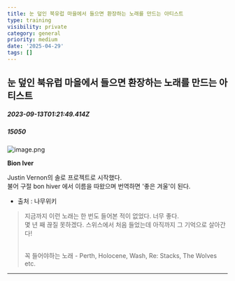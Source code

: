 ```yaml
---
title: 눈 덮인 북유럽 마을에서 들으면 환장하는 노래를 만드는 아티스트
type: training
visibility: private
category: general
priority: medium
date: '2025-04-29'
tags: []
---
```

## 눈 덮인 북유럽 마을에서 들으면 환장하는 노래를 만드는 아티스트
##### 2023-09-13T01:21:49.414Z
##### 15050

<img src="https://media.disquiet.io/images/makerlog/bf8b42fc068d245fefc85cd3d94c9280f662825833df93e890c1b5aecf26c2eb" alt="image.png" title="image.png"><p><strong>Bion Iver</strong></p><p>Justin Vernon의 솔로 프로젝트로 시작했다.<br>불어 구절 bon hiver 에서 이름을 따왔으며 번역하면 '좋은 겨울'이 된다.</p><ul><li><p>출처 : 나무위키</p></li></ul><blockquote><p>지금까지 이런 노래는 한 번도 들어본 적이 없었다. 너무 좋다.<br>몇 년 째 끊질 못하겠다. 스위스에서 처음 들었는데 아직까지 그 기억으로 살아간다!</p><p><br>꼭 들어야하는 노래 - Perth, Holocene, Wash, <span>Re: Stacks, </span>The Wolves etc.</p></blockquote><hr class="my-4 border-none bg-gray-300 h-[1px]"><div class="bookmark" data="{&quot;metadata&quot;:{&quot;title&quot;:&quot;Bon Iver Greatest Hits&quot;,&quot;description&quot;:&quot;A compilation of Bon Iver's Greatest songs&quot;,&quot;language&quot;:&quot;ko&quot;,&quot;type&quot;:&quot;video.other&quot;,&quot;url&quot;:&quot;https://www.youtube.com/watch?v=I3voQGTnP9A&quot;,&quot;provider&quot;:&quot;YouTube&quot;,&quot;keywords&quot;:[&quot;bon iver&quot;,&quot;justin vernon&quot;,&quot;greatest hits&quot;,&quot;bon iver greatest hits&quot;,&quot;bon iver playlist&quot;,&quot;holocene&quot;,&quot;skinny love&quot;,&quot;22 a million&quot;,&quot;for emma&quot;],&quot;twitter&quot;:&quot;@youtube&quot;,&quot;image&quot;:&quot;https://i.ytimg.com/vi/I3voQGTnP9A/hqdefault.jpg?sqp=-oaymwEmCOADEOgC8quKqQMa8AEB-AHUBoAC4AOKAgwIABABGH8gTygTMA8=&amp;rs=AOn4CLCWFCd03Zw5tKRsf095mstsC1_Rfw&quot;,&quot;icon&quot;:&quot;https://www.youtube.com/s/desktop/8093e6f6/img/favicon_144x144.png&quot;,&quot;video&quot;:&quot;https://www.youtube.com/embed/I3voQGTnP9A&quot;}}"></div>
